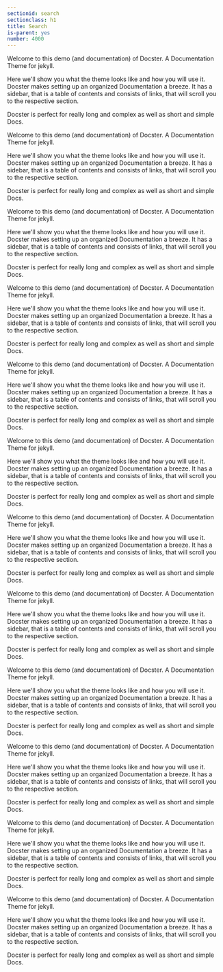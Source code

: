 ```yaml
---
sectionid: search
sectionclass: h1
title: Search
is-parent: yes
number: 4000
---
```

Welcome to this demo (and documentation) of Docster. A Documentation Theme for jekyll. 

Here we'll show you what the theme looks like and how you will use it. Docster makes setting up an organized Documentation a breeze.
It has a sidebar, that is a table of contents and consists of links, that will scroll you to the respective section.

Docster is perfect for really long and complex as well as short and simple Docs.

Welcome to this demo (and documentation) of Docster. A Documentation Theme for jekyll. 

Here we'll show you what the theme looks like and how you will use it. Docster makes setting up an organized Documentation a breeze.
It has a sidebar, that is a table of contents and consists of links, that will scroll you to the respective section.

Docster is perfect for really long and complex as well as short and simple Docs.

Welcome to this demo (and documentation) of Docster. A Documentation Theme for jekyll. 

Here we'll show you what the theme looks like and how you will use it. Docster makes setting up an organized Documentation a breeze.
It has a sidebar, that is a table of contents and consists of links, that will scroll you to the respective section.

Docster is perfect for really long and complex as well as short and simple Docs.

Welcome to this demo (and documentation) of Docster. A Documentation Theme for jekyll. 

Here we'll show you what the theme looks like and how you will use it. Docster makes setting up an organized Documentation a breeze.
It has a sidebar, that is a table of contents and consists of links, that will scroll you to the respective section.

Docster is perfect for really long and complex as well as short and simple Docs.

Welcome to this demo (and documentation) of Docster. A Documentation Theme for jekyll. 

Here we'll show you what the theme looks like and how you will use it. Docster makes setting up an organized Documentation a breeze.
It has a sidebar, that is a table of contents and consists of links, that will scroll you to the respective section.

Docster is perfect for really long and complex as well as short and simple Docs.

Welcome to this demo (and documentation) of Docster. A Documentation Theme for jekyll. 

Here we'll show you what the theme looks like and how you will use it. Docster makes setting up an organized Documentation a breeze.
It has a sidebar, that is a table of contents and consists of links, that will scroll you to the respective section.

Docster is perfect for really long and complex as well as short and simple Docs.

Welcome to this demo (and documentation) of Docster. A Documentation Theme for jekyll. 

Here we'll show you what the theme looks like and how you will use it. Docster makes setting up an organized Documentation a breeze.
It has a sidebar, that is a table of contents and consists of links, that will scroll you to the respective section.

Docster is perfect for really long and complex as well as short and simple Docs.

Welcome to this demo (and documentation) of Docster. A Documentation Theme for jekyll. 

Here we'll show you what the theme looks like and how you will use it. Docster makes setting up an organized Documentation a breeze.
It has a sidebar, that is a table of contents and consists of links, that will scroll you to the respective section.

Docster is perfect for really long and complex as well as short and simple Docs.

Welcome to this demo (and documentation) of Docster. A Documentation Theme for jekyll. 

Here we'll show you what the theme looks like and how you will use it. Docster makes setting up an organized Documentation a breeze.
It has a sidebar, that is a table of contents and consists of links, that will scroll you to the respective section.

Docster is perfect for really long and complex as well as short and simple Docs.

Welcome to this demo (and documentation) of Docster. A Documentation Theme for jekyll. 

Here we'll show you what the theme looks like and how you will use it. Docster makes setting up an organized Documentation a breeze.
It has a sidebar, that is a table of contents and consists of links, that will scroll you to the respective section.

Docster is perfect for really long and complex as well as short and simple Docs.

Welcome to this demo (and documentation) of Docster. A Documentation Theme for jekyll. 

Here we'll show you what the theme looks like and how you will use it. Docster makes setting up an organized Documentation a breeze.
It has a sidebar, that is a table of contents and consists of links, that will scroll you to the respective section.

Docster is perfect for really long and complex as well as short and simple Docs.

Welcome to this demo (and documentation) of Docster. A Documentation Theme for jekyll. 

Here we'll show you what the theme looks like and how you will use it. Docster makes setting up an organized Documentation a breeze.
It has a sidebar, that is a table of contents and consists of links, that will scroll you to the respective section.

Docster is perfect for really long and complex as well as short and simple Docs.